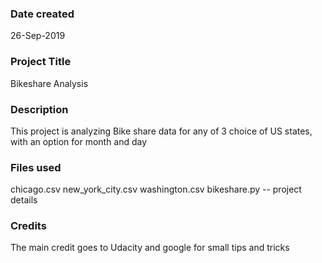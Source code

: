 ### Date created
26-Sep-2019

### Project Title
Bikeshare Analysis

### Description
This project is analyzing Bike share data for any of 3 choice of US states, with an option for month and day

### Files used
chicago.csv
new_york_city.csv
washington.csv
bikeshare.py -- project details

### Credits
The main credit goes to Udacity and google for small tips and tricks

